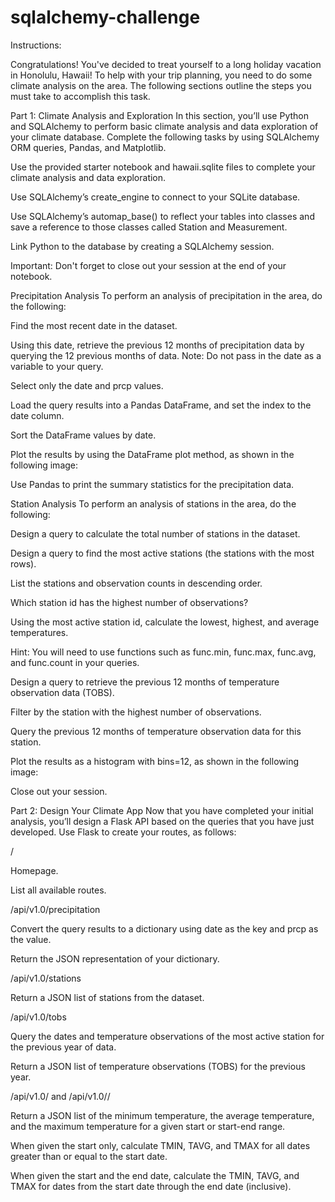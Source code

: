 # sqlalchemy-challenge
Instructions:

Congratulations! You've decided to treat yourself to a long holiday vacation in Honolulu, Hawaii! To help with your trip planning, you need to do some climate analysis on the area. The following sections outline the steps you must take to accomplish this task.

Part 1: Climate Analysis and Exploration
In this section, you’ll use Python and SQLAlchemy to perform basic climate analysis and data exploration of your climate database. Complete the following tasks by using SQLAlchemy ORM queries, Pandas, and Matplotlib.


Use the provided starter notebook and hawaii.sqlite files to complete your climate analysis and data exploration.


Use SQLAlchemy’s create_engine to connect to your SQLite database.


Use SQLAlchemy’s automap_base() to reflect your tables into classes and save a reference to those classes called Station and Measurement.


Link Python to the database by creating a SQLAlchemy session.


Important: Don't forget to close out your session at the end of your notebook.



Precipitation Analysis
To perform an analysis of precipitation in the area, do the following:


Find the most recent date in the dataset.


Using this date, retrieve the previous 12 months of precipitation data by querying the 12 previous months of data. Note: Do not pass in the date as a variable to your query.


Select only the date and prcp values.


Load the query results into a Pandas DataFrame, and set the index to the date column.


Sort the DataFrame values by date.


Plot the results by using the DataFrame plot method, as shown in the following image:



Use Pandas to print the summary statistics for the precipitation data.



Station Analysis
To perform an analysis of stations in the area, do the following:


Design a query to calculate the total number of stations in the dataset.


Design a query to find the most active stations (the stations with the most rows).


List the stations and observation counts in descending order.


Which station id has the highest number of observations?


Using the most active station id, calculate the lowest, highest, and average temperatures.


Hint: You will need to use functions such as func.min, func.max, func.avg, and func.count in your queries.




Design a query to retrieve the previous 12 months of temperature observation data (TOBS).


Filter by the station with the highest number of observations.


Query the previous 12 months of temperature observation data for this station.


Plot the results as a histogram with bins=12, as shown in the following image:





Close out your session.




Part 2: Design Your Climate App
Now that you have completed your initial analysis, you’ll design a Flask API based on the queries that you have just developed.
Use Flask to create your routes, as follows:


/


Homepage.


List all available routes.




/api/v1.0/precipitation


Convert the query results to a dictionary using date as the key and prcp as the value.


Return the JSON representation of your dictionary.




/api/v1.0/stations

Return a JSON list of stations from the dataset.



/api/v1.0/tobs


Query the dates and temperature observations of the most active station for the previous year of data.


Return a JSON list of temperature observations (TOBS) for the previous year.


/api/v1.0/<start> and /api/v1.0/<start>/<end>


Return a JSON list of the minimum temperature, the average temperature, and the maximum temperature for a given start or start-end range.


When given the start only, calculate TMIN, TAVG, and TMAX for all dates greater than or equal to the start date.


When given the start and the end date, calculate the TMIN, TAVG, and TMAX for dates from the start date through the end date (inclusive).





